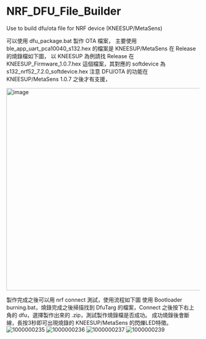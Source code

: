 # NRF_DFU_File_Builder
 Use to build dfu/ota file for NRF device (KNEESUP/MetaSens)

可以使用 dfu_package.bat 製作 OTA 檔案，
主要使用 ble_app_uart_pca10040_s132.hex 的檔案是 KNEESUP/MetaSens 在 Release 的燒錄檔如下圖，
以 KNEESUP 為例請找 Release 在 KNEESUP_Firmware_1.0.7.hex 這個檔案，其對應的 softdevice 為 s132_nrf52_7.2.0_softdevice.hex
注意 DFU/OTA 的功能在 KNEESUP/MetaSens 1.0.7 之後才有支援，

<img width="529" alt="image" src="https://github.com/Conzian-TW/NRF_DFU_File_Builder/assets/26782673/f09c5300-ab24-4c2d-8229-cf7aefd8900f">

製作完成之後可以用 nrf connect 測試，使用流程如下圖
使用 Bootloader burning.bat，燒錄完成之後掃描找到 DfuTarg 的檔案，Connect 之後按下右上角的 dfu，選擇製作出來的 .zip，測試製作燒錄檔是否成功。
成功燒錄後會斷線，長按3秒即可出現燒錄的 KNEESUP/MetaSens 的閃爍LED特徵。
![1000000235](https://github.com/Conzian-TW/NRF_DFU_File_Builder/assets/26782673/c37dc5cc-2f19-4228-b532-04961b7e268a)
![1000000236](https://github.com/Conzian-TW/NRF_DFU_File_Builder/assets/26782673/3adc2d67-8654-45de-a9c0-3b33cd8e574b)
![1000000237](https://github.com/Conzian-TW/NRF_DFU_File_Builder/assets/26782673/d3cf20da-74d6-40be-b7f7-208be50dbe70)
![1000000239](https://github.com/Conzian-TW/NRF_DFU_File_Builder/assets/26782673/4e9537ea-0786-4e36-b5f4-679ccd61cfcd)
